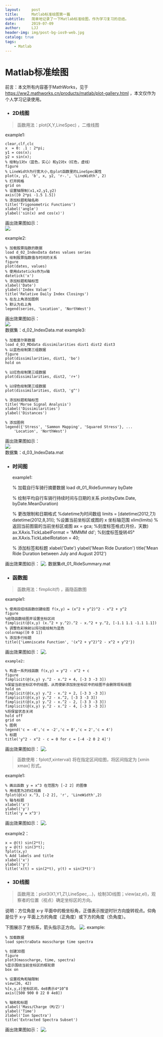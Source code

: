 ```yaml
---
layout:     post
title:      Matlab标准绘图第一篇
subtitle:   简单地记录了一下Matlab标准绘图，作为学习复习的总结。
date:       2019-07-09
author:     LJJ
header-img: img/post-bg-ios9-web.jpg
catalog: true
tags:
    - Matlab
---
```


# Matlab标准绘图
前言：本文所有内容基于MathWorks，见于 https://ww2.mathworks.cn/products/matlab/plot-gallery.html ，本文仅作为个人学习记录使用。
- ### 2D线图
> 函数用法：plot(X,Y,LineSpec) ，二维线图

example1:

    clear,clf,clc
    x  = 0: .1 : 2*pi;
    y1 = cos(x);
    y2 = sin(x);
    % 绘制y1对x（蓝色，实心）和y2对x（红色，虚线）
    figure
    % LineWidth为行宽大小,在plot函数里的LineSpec属性
    plot(x, y1, 'b', x, y2, 'r-.', 'LineWidth', 2)
    % 打开网格
    grid on
    % 设置轴限制(x1,x2,y1,y2)
    axis([0 2*pi -1.5 1.5])
    % 添加标题和轴名称
    title('Trigonometric Functions')
    xlabel('angle')
    ylabel('sin(x) and cos(x)')    
  
  画出效果图如示：   
![.](/img/LJJ-m-01.PNG)

example2:

    % 加载股票指数的数据
    load d_02_IndexData dates values series
    % 绘制股票指数值与时间的关系
    figure
    plot(dates, values)
    % 使用dateticks作为x轴
    datetick('x')
    % 添加标题和轴标签
    xlabel('Date')
    ylabel('Index Value')
    title('Relative Daily Index Closings')
    % 在左上角添加图例
    % 默认为右上角
    legend(series, 'Location', 'NorthWest')
     
   画出效果图如示：   
![.](/img/LJJ-m-02.PNG)  
数据集：d_02_IndexData.mat
example3:

    % 加载莫尔斯数据
    load d_03_MDdata dissimilarities dist1 dist2 dist3
    % 以蓝色绘制第三组数据
    figure
    plot(dissimilarities, dist1, 'bo')
    hold on
    
    % 以红色绘制第三组数据
    plot(dissimilarities, dist2, 'r+')
    
    % 以绿色绘制第三组数据
    plot(dissimilarities, dist3, 'g^')
    
    % 添加标题和轴标签
    title('Morse Signal Analysis')
    xlabel('Dissimilarities')
    ylabel('Distances')
    
    % 添加图例
    legend({'Stress', 'Sammon Mapping', 'Squared Stress'}, ...
        'Location', 'NorthWest')
 
画出效果图如示：   
![.](/img/LJJ-m-03.PNG)  
数据集：d_03_IndexData.mat

- ### 时间图
  
  example1:


    % 加载自行车骑行摘要数据
    load dt_01_RideSummary byDate
    
    % 绘制平均自行车骑行持续时间与日期的关系
    plot(byDate.Date, byDate.MeanDuration)
    
    % 更改限制和日期格式
    %datetime为时间数组
    limits = [datetime(2012,7,1) datetime(2012,8,31)];
    %设置当前坐标区或图的 x 坐标轴范围
    xlim(limits)
    %返回当前图窗的当前坐标区或图
    ax = gca;
    %刻度标签格式(月份，天数)
    ax.XAxis.TickLabelFormat = 'MMMM dd';
    %刻度标签旋转45°
    ax.XAxis.TickLabelRotation = 40;
    
    % 添加标签和标题
    xlabel('Date')
    ylabel('Mean Ride Duration')
    title('Mean Ride Duration between July and August 2012')
  
 画出效果图如示： 
![.](/img/LJJ-m-04.PNG)
数据集dt_01_RideSummary.mat

- ### 函数图
 > 函数用法：fimplicit(f) ，画隐函数图

example1:

    % 使用双纽线函数创建绘图 f(x,y) = (x^2 + y^2)^2 - x^2 + y^2
    figure
    %给隐函数绘图并设置坐标区间
    fimplicit(@(x,y) (x.^2 + y.^2).^2 - x.^2 + y.^2, [-1.1 1.1 -1.1 1.1])
    % 调整色彩映射以将功能绘制为蓝色
    colormap([0 0 1])
    % 添加多行标题
    title({'Lemniscate Function', '(x^2 + y^2)^2 - x^2 + y^2'})

画出效果图如示： 
![.](/img/LJJ-m-05.PNG)

    example2:
    
    % 构造一系列线函数 f(x,y) = y^2 - x^2 + c
    figure
    fimplicit(@(x,y) y.^2 - x.^2 + 4, [-3 3 -3 3])
    %保留当前坐标区中的绘图，从而使新添加到坐标区中的绘图不会删除现有绘图
    hold on
    fimplicit(@(x,y) y.^2 - x.^2 + 2, [-3 3 -3 3])
    fimplicit(@(x,y) y.^2 - x.^2, [-3 3 -3 3])
    fimplicit(@(x,y) y.^2 - x.^2 - 2, [-3 3 -3 3])
    fimplicit(@(x,y) y.^2 - x.^2 - 4, [-3 3 -3 3])
    %将保留状态关闭
    hold off
    grid on
    % 图例
    legend('c = -4','c = -2','c = 0','c = 2','c = 4')
    % 标题
    title('y^2 - x^2 - c = 0 for c = [-4 -2 0 2 4]')
    
画出效果图如示： 
![.](/img/LJJ-m-06.PNG)

> 函数使用：fplot(f,xinterval) 将在指定区间绘图，将区间指定为 [xmin xmax] 形式。

example1:

    % 画出函数 y = x^3 在范围为 [-2 2] 的图像
    % 用线宽为2的红线画
    fplot(@(x) x.^3, [-2 2], 'r', 'LineWidth',2) 
    % 轴与标题
    xlabel('x')
    ylabel('y')
    title('y = x^3')
画出效果图如示： 
![.](/img/LJJ-m-07.PNG)

example2：

    x = @(t) sin(2*t);
    y = @(t) sin(3*t);
    fplot(x,y)
    % Add labels and title
    xlabel('x')
    ylabel('y')
    title('x(t) = sin(2*t), y(t) = sin(3*t)')

- ### 3D线图
> 函数用法：plot3(X1,Y1,Z1,LineSpec,...)，绘制3D线图；view(az,el)，观察者的位置（视点）确定坐标区的方向。

说明：方位角是 x-y 平面中的极坐标角，正值表示按逆时针方向旋转视点。仰角是位于 x-y 平面上方的角度（正角度）或下方的角度（负角度）。

下图展示了坐标系，箭头指示正方向。
![.](https://ww2.mathworks.cn/help/matlab/ref/graphics_v2_zh_CN.gif)
example:

    % 加载数据
    load spectraData masscharge time spectra
    
    % 创建3D图
    figure
    plot3(masscharge, time, spectra)
    %显示围绕当前坐标区的框轮廓
    box on
    
    % 设置视角和轴限制
    view(26, 42)
    %[x,y,z]坐标区间，4e8表示4*10^8
    axis([500 900 0 22 0 4e8])
    
    % 轴称和标题
    xlabel('Mass/Charge (M/Z)')
    ylabel('Time')
    zlabel('Ion Spectra')
    title('Extracted Spectra Subset')

画出效果图如示： 
![.](/img/LJJ-m-08.PNG)
